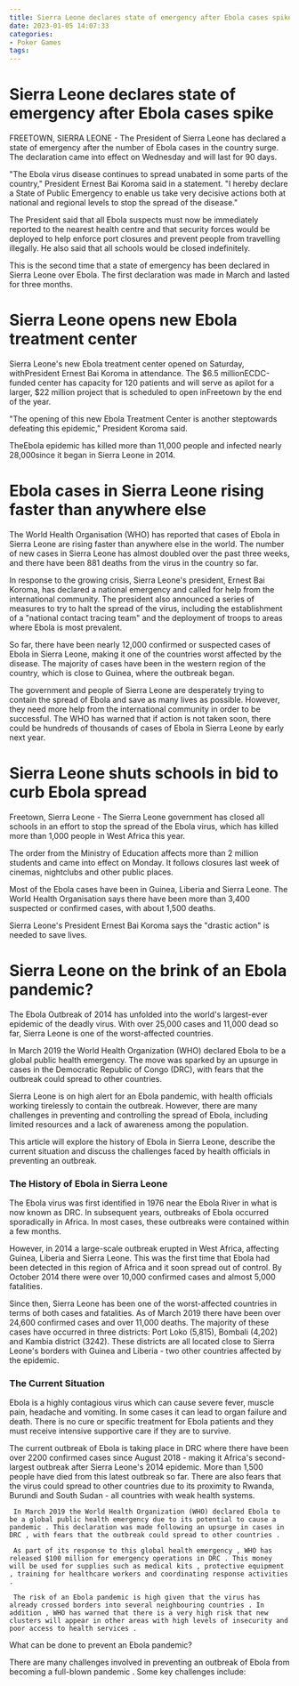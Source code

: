 ```yaml
---
title: Sierra Leone declares state of emergency after Ebola cases spike
date: 2023-01-05 14:07:33
categories:
- Poker Games
tags:
---
```



#  Sierra Leone declares state of emergency after Ebola cases spike

FREETOWN, SIERRA LEONE - The President of Sierra Leone has declared a state of emergency after the number of Ebola cases in the country surge. The declaration came into effect on Wednesday and will last for 90 days.

"The Ebola virus disease continues to spread unabated in some parts of the country," President Ernest Bai Koroma said in a statement. "I hereby declare a State of Public Emergency to enable us take very decisive actions both at national and regional levels to stop the spread of the disease."

The President said that all Ebola suspects must now be immediately reported to the nearest health centre and that security forces would be deployed to help enforce port closures and prevent people from travelling illegally. He also said that all schools would be closed indefinitely.

This is the second time that a state of emergency has been declared in Sierra Leone over Ebola. The first declaration was made in March and lasted for three months.

#  Sierra Leone opens new Ebola treatment center 

Sierra Leone's new Ebola treatment center opened on Saturday, withPresident Ernest Bai Koroma in attendance. The $6.5 millionECDC-funded center has capacity for 120 patients and will serve as apilot for a larger, $22 million project that is scheduled to open inFreetown by the end of the year.

"The opening of this new Ebola Treatment Center is another steptowards defeating this epidemic," President Koroma said.

TheEbola epidemic has killed more than 11,000 people and infected nearly 28,000since it began in Sierra Leone in 2014.

#  Ebola cases in Sierra Leone rising faster than anywhere else

The World Health Organisation (WHO) has reported that cases of Ebola in Sierra Leone are rising faster than anywhere else in the world. The number of new cases in Sierra Leone has almost doubled over the past three weeks, and there have been 881 deaths from the virus in the country so far.

In response to the growing crisis, Sierra Leone's president, Ernest Bai Koroma, has declared a national emergency and called for help from the international community. The president also announced a series of measures to try to halt the spread of the virus, including the establishment of a "national contact tracing team" and the deployment of troops to areas where Ebola is most prevalent.

So far, there have been nearly 12,000 confirmed or suspected cases of Ebola in Sierra Leone, making it one of the countries worst affected by the disease. The majority of cases have been in the western region of the country, which is close to Guinea, where the outbreak began.

The government and people of Sierra Leone are desperately trying to contain the spread of Ebola and save as many lives as possible. However, they need more help from the international community in order to be successful. The WHO has warned that if action is not taken soon, there could be hundreds of thousands of cases of Ebola in Sierra Leone by early next year.

#  Sierra Leone shuts schools in bid to curb Ebola spread

Freetown, Sierra Leone - The Sierra Leone government has closed all schools in an effort to stop the spread of the Ebola virus, which has killed more than 1,000 people in West Africa this year.

The order from the Ministry of Education affects more than 2 million students and came into effect on Monday. It follows closures last week of cinemas, nightclubs and other public places.

Most of the Ebola cases have been in Guinea, Liberia and Sierra Leone. The World Health Organisation says there have been more than 3,400 suspected or confirmed cases, with about 1,500 deaths.

Sierra Leone's President Ernest Bai Koroma says the "drastic action" is needed to save lives.

#  Sierra Leone on the brink of an Ebola pandemic?

The Ebola Outbreak of 2014 has unfolded into the world's largest-ever epidemic of the deadly virus. With over 25,000 cases and 11,000 dead so far, Sierra Leone is one of the worst-affected countries.

In March 2019 the World Health Organization (WHO) declared Ebola to be a global public health emergency. The move was sparked by an upsurge in cases in the Democratic Republic of Congo (DRC), with fears that the outbreak could spread to other countries.

Sierra Leone is on high alert for an Ebola pandemic, with health officials working tirelessly to contain the outbreak. However, there are many challenges in preventing and controlling the spread of Ebola, including limited resources and a lack of awareness among the population.

This article will explore the history of Ebola in Sierra Leone, describe the current situation and discuss the challenges faced by health officials in preventing an outbreak.

### The History of Ebola in Sierra Leone

The Ebola virus was first identified in 1976 near the Ebola River in what is now known as DRC. In subsequent years, outbreaks of Ebola occurred sporadically in Africa. In most cases, these outbreaks were contained within a few months.

However, in 2014 a large-scale outbreak erupted in West Africa, affecting Guinea, Liberia and Sierra Leone. This was the first time that Ebola had been detected in this region of Africa and it soon spread out of control. By October 2014 there were over 10,000 confirmed cases and almost 5,000 fatalities.

Since then, Sierra Leone has been one of the worst-affected countries in terms of both cases and fatalities. As of March 2019 there have been over 24,600 confirmed cases and over 11,000 deaths. The majority of these cases have occurred in three districts: Port Loko (5,815), Bombali (4,202) and Kambia district (3242). These districts are all located close to Sierra Leone's borders with Guinea and Liberia - two other countries affected by the epidemic.

### The Current Situation

Ebola is a highly contagious virus which can cause severe fever, muscle pain, headache and vomiting. In some cases it can lead to organ failure and death. There is no cure or specific treatment for Ebola patients and they must receive intensive supportive care if they are to survive.

The current outbreak of Ebola is taking place in DRC where there have been over 2200 confirmed cases since August 2018 - making it Africa's second-largest outbreak after Sierra Leone's 2014 epidemic. More than 1,500 people have died from this latest outbreak so far. There are also fears that the virus could spread to other countries due to its proximity to Rwanda, Burundi and South Sudan - all countries with weak health systems.

     In March 2019 the World Health Organization (WHO) declared Ebola to be a global public health emergency due to its potential to cause a pandemic . This declaration was made following an upsurge in cases in DRC , with fears that the outbreak could spread to other countries .

     As part of its response to this global health emergency , WHO has released $100 million for emergency operations in DRC . This money will be used for supplies such as medical kits , protective equipment , training for healthcare workers and coordinating response activities .

     The risk of an Ebola pandemic is high given that the virus has already crossed borders into several neighbouring countries . In addition , WHO has warned that there is a very high risk that new clusters will appear in other areas with high levels of insecurity and poor access to health services .

  What can be done to prevent an Ebola pandemic?

There are many challenges involved in preventing an outbreak of Ebola from becoming a full-blown pandemic . Some key challenges include:
